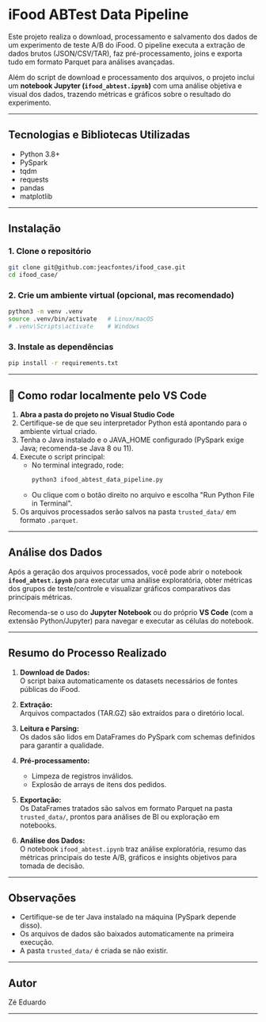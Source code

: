 # iFood ABTest Data Pipeline

Este projeto realiza o download, processamento e salvamento dos dados de um experimento de teste A/B do iFood. O pipeline executa a extração de dados brutos (JSON/CSV/TAR), faz pré-processamento, joins e exporta tudo em formato Parquet para análises avançadas.

Além do script de download e processamento dos arquivos, o projeto inclui um **notebook Jupyter (`ifood_abtest.ipynb`)** com uma análise objetiva e visual dos dados, trazendo métricas e gráficos sobre o resultado do experimento.

---

## Tecnologias e Bibliotecas Utilizadas

- Python 3.8+
- PySpark
- tqdm
- requests
- pandas
- matplotlib

---

## Instalação

### 1. Clone o repositório

```bash
git clone git@github.com:jeacfontes/ifood_case.git
cd ifood_case/
```

### 2. Crie um ambiente virtual (opcional, mas recomendado)

```bash
python3 -m venv .venv
source .venv/bin/activate   # Linux/macOS
# .venv\Scripts\activate    # Windows
```

### 3. Instale as dependências

```bash
pip install -r requirements.txt
```

---

## 🚀 Como rodar localmente pelo VS Code

1. **Abra a pasta do projeto no Visual Studio Code**
2. Certifique-se de que seu interpretador Python está apontando para o ambiente virtual criado.
3. Tenha o Java instalado e o JAVA_HOME configurado (PySpark exige Java; recomenda-se Java 8 ou 11).
4. Execute o script principal:
   - No terminal integrado, rode:
     ```bash
     python3 ifood_abtest_data_pipeline.py
     ```
   - Ou clique com o botão direito no arquivo e escolha "Run Python File in Terminal".
5. Os arquivos processados serão salvos na pasta `trusted_data/` em formato `.parquet`.

---

## Análise dos Dados

Após a geração dos arquivos processados, você pode abrir o notebook **`ifood_abtest.ipynb`** para executar uma análise exploratória, obter métricas dos grupos de teste/controle e visualizar gráficos comparativos das principais métricas.

Recomenda-se o uso do **Jupyter Notebook** ou do próprio **VS Code** (com a extensão Python/Jupyter) para navegar e executar as células do notebook.

---

## Resumo do Processo Realizado

1. **Download de Dados:**  
   O script baixa automaticamente os datasets necessários de fontes públicas do iFood.

2. **Extração:**  
   Arquivos compactados (TAR.GZ) são extraídos para o diretório local.

3. **Leitura e Parsing:**  
   Os dados são lidos em DataFrames do PySpark com schemas definidos para garantir a qualidade.

4. **Pré-processamento:**  
   - Limpeza de registros inválidos.
   - Explosão de arrays de itens dos pedidos.

5. **Exportação:**  
   Os DataFrames tratados são salvos em formato Parquet na pasta `trusted_data/`, prontos para análises de BI ou exploração em notebooks.

6. **Análise dos Dados:**  
   O notebook `ifood_abtest.ipynb` traz análise exploratória, resumo das métricas principais do teste A/B, gráficos e insights objetivos para tomada de decisão.

---

##  Observações

- Certifique-se de ter Java instalado na máquina (PySpark depende disso).
- Os arquivos de dados são baixados automaticamente na primeira execução.
- A pasta `trusted_data/` é criada se não existir.

---

##  Autor

Zé Eduardo

---
